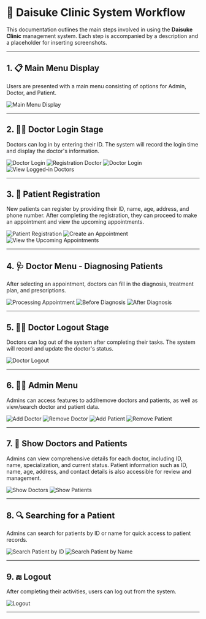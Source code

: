 # 🏥 Daisuke Clinic System Workflow

This documentation outlines the main steps involved in using the **Daisuke Clinic** management system. Each step is accompanied by a description and a placeholder for inserting screenshots.

---

## 1. 📋 Main Menu Display

Users are presented with a main menu consisting of options for Admin, Doctor, and Patient.

![Main Menu Display](assets/images/main_menu.png)

---

## 2. 👨‍⚕️ Doctor Login Stage

Doctors can log in by entering their ID. The system will record the login time and display the doctor's information.

![Doctor Login](assets/images/login_doctor1.png)
![Registration Doctor](assets/images/Registration_doctor.png)
![Doctor Login](assets/images/login_doctor2.png)
![View Logged-in Doctors](assets/images/logged_in_doctors.png)

---
## 3. 👥 Patient Registration

New patients can register by providing their ID, name, age, address, and phone number. After completing the registration, they can proceed to make an appointment and view the upcoming appointments.

![Patient Registration](assets/images/patient_registatration.png)
![Create an Appointment](assets/images/patient_create_aappointment.png)
![View the Upcoming Appointments](assets/images/upcoming_appointments.png)

---

## 4. 🩺 Doctor Menu - Diagnosing Patients

After selecting an appointment, doctors can fill in the diagnosis, treatment plan, and prescriptions.

![Processing Appointment](assets/images/process_appoinment.png)
![Before Diagnosis](assets/images/show_diagnosis1.png)
![After Diagnosis](assets/images/show_diagnosis2.png)

---

## 5. 👨‍⚕️ Doctor Logout Stage

Doctors can log out of the system after completing their tasks. The system will record and update the doctor's status.

![Doctor Logout](assets/images/logout_doctor.png)

---

## 6. 🧑‍💼 Admin Menu

Admins can access features to add/remove doctors and patients, as well as view/search doctor and patient data.

![Add Doctor](assets/images/admin_add_doctor.png)
![Remove Doctor](assets/images/admin_remove_doctor.png)
![Add Patient](assets/images/admin_add_patient.png)
![Remove Patient](assets/images/admin_remove_patient.png)

---

## 7. 📝 Show Doctors and Patients
Admins can view comprehensive details for each doctor, including ID, name, specialization, and current status. Patient information such as ID, name, age, address, and contact details is also accessible for review and management.

![Show Doctors](assets/images/show_doctor.png)
![Show Patients](assets/images/patient_lists.png)

---

## 8. 🔍 Searching for a Patient

Admins can search for patients by ID or name for quick access to patient records.

![Search Patient by ID](assets/images/search_ID.png)
![Search Patient by Name](assets/images/search_name.png)

---

## 9. 🔚 Logout

After completing their activities, users can log out from the system.

![Logout](assets/images/exit_program.png)

---
